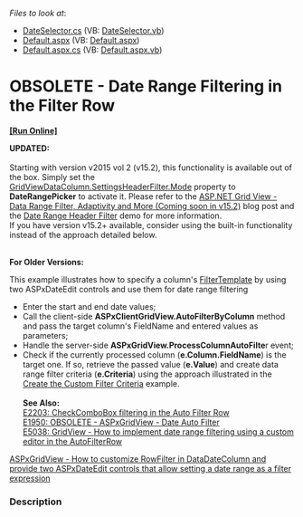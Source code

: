 <!-- default file list -->
*Files to look at*:

* [DateSelector.cs](./CS/WebSite/App_Code/DateSelector.cs) (VB: [DateSelector.vb](./VB/WebSite/App_Code/DateSelector.vb))
* [Default.aspx](./CS/WebSite/Default.aspx) (VB: [Default.aspx](./VB/WebSite/Default.aspx))
* [Default.aspx.cs](./CS/WebSite/Default.aspx.cs) (VB: [Default.aspx.vb](./VB/WebSite/Default.aspx.vb))
<!-- default file list end -->
# OBSOLETE - Date Range Filtering in the Filter Row
<!-- run online -->
**[[Run Online]](https://codecentral.devexpress.com/e1990)**
<!-- run online end -->


<p><strong>UPDATED:</strong><br><br>Starting with version v2015 vol 2 (v15.2), this functionality is available out of the box. Simply set the <a href="https://documentation.devexpress.com/#AspNet/DevExpressWebGridViewDataColumnHeaderFilterSettings_Modetopic">GridViewDataColumn.SettingsHeaderFilter.Mode</a> property to <strong>DateRangePicker</strong> to activate it. Please refer to the <a href="https://community.devexpress.com/blogs/aspnet/archive/2015/11/10/asp-net-grid-view-data-range-filter-adaptivity-and-more-coming-soon-in-v15-2.aspx">ASP.NET Grid View - Data Range Filter, Adaptivity and More (Coming soon in v15.2)</a> blog post and the <a href="http://demos.devexpress.com/ASPxGridViewDemos/Filtering/DateRangeHeaderFilter.aspx">Date Range Header Filter</a> demo for more information.<br>If you have version v15.2+ available, consider using the built-in functionality instead of the approach detailed below.</p>
<p><br><strong>For Older Versions:</strong></p>
<p>This example illustrates how to specify a column's <a href="https://documentation.devexpress.com/#AspNet/DevExpressWebGridViewColumn_FilterTemplatetopic">FilterTemplate</a> by using two ASPxDateEdit controls and use them for date range filtering

* Enter the start and end date values;
* Call the client-side <strong>ASPxClientGridView.AutoFilterByColumn</strong> method and pass the target column's FieldName and entered values as parameters;
* Handle the server-side <strong>ASPxGridView.ProcessColumnAutoFilte</strong>r event;
* Check if the currently processed column (<strong>e.Column.FieldName</strong>) is the target one. If so, retrieve the passed value (<strong>e.Value</strong>) and create data range filter criteria (<strong>e.Criteria</strong>) using the approach illustrated in the <a href="https://www.devexpress.com/Support/Center/p/E353">Create the Custom Filter Criteria</a> example.<strong><br><br>See Also:<br></strong><a href="https://www.devexpress.com/Support/Center/p/E2203">E2203: CheckComboBox filtering in the Auto Filter Row</a><br><a href="https://www.devexpress.com/Support/Center/p/E1950">E1950: OBSOLETE - ASPxGridView - Date Auto Filter</a><br><a href="https://www.devexpress.com/Support/Center/p/E5038">E5038: GridView - How to implement date range filtering using a custom editor in the AutoFilterRow</a></p>
<p><a href="https://www.devexpress.com/Support/Center/p/T151313">ASPxGridView - How to customize RowFilter in DataDateColumn and provide two ASPxDateEdit controls that allow setting a date range as a filter expression</a></p>


<h3>Description</h3>

<p><br />
</p>

<br/>


